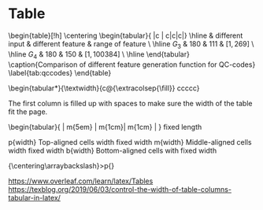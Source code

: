 # Table

\begin{table}[!h]
\centering
\begin{tabular}{ |c | c|c|c|} \hline
 & different input & different feature & range of feature \\ \hline
$G_3$ & 180 & 111 & $[1, 269]$  \\ \hline
$G_4$ & 180 & 150 & $[1, 100384]$ \\ \hline
\end{tabular}
\caption{Comparison of different feature generation function for QC-codes}
\label{tab:qccodes}
\end{table}

\begin{tabular*}{\textwidth}{c@{\extracolsep{\fill}} ccccc}

The first column is filled up with spaces to make sure the width of the table fit the page. 

\begin{tabular}{ | m{5em} | m{1cm}| m{1cm} | } 
fixed length

p{width}	Top-aligned cells width fixed width
m{width}	Middle-aligned cells width fixed width
b{width}	Bottom-aligned cells with fixed width

{\centering\arraybackslash}>p{}

https://www.overleaf.com/learn/latex/Tables
https://texblog.org/2019/06/03/control-the-width-of-table-columns-tabular-in-latex/
